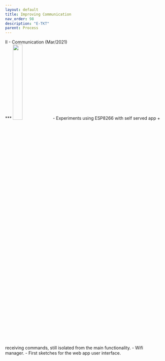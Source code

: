 ```yaml
---
layout: default
title: Improving Communication
nav_order: 98
description: "E-TKT"
parent: Process
---
```

<summary> II - Communication (Mar/2021) </summary>*** 
 <img src="https://user-images.githubusercontent.com/15098003/171271137-047c1efe-4b0d-4ffa-89ae-fdf83de84ba9.jpg" width="25%">        
- Experiments using ESP8266 with self served app + receiving commands, still isolated from the main functionality.
- Wifi manager.
- First sketches for the web app user interface.